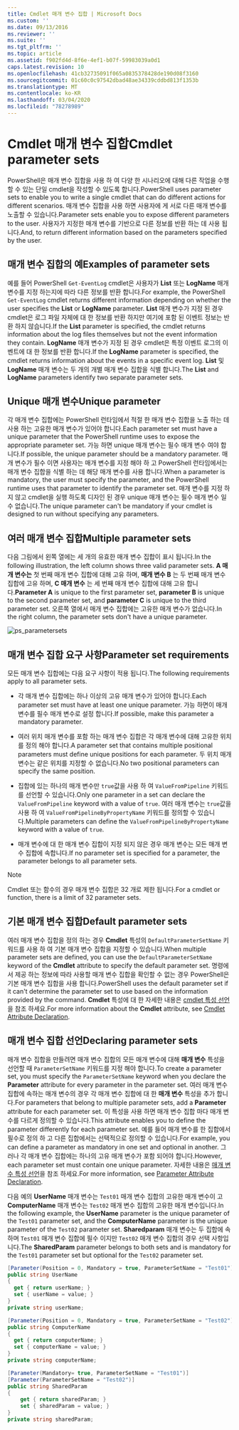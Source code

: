 ```yaml
---
title: Cmdlet 매개 변수 집합 | Microsoft Docs
ms.custom: ''
ms.date: 09/13/2016
ms.reviewer: ''
ms.suite: ''
ms.tgt_pltfrm: ''
ms.topic: article
ms.assetid: f902fd4d-8f6e-4ef1-b07f-59983039a0d1
caps.latest.revision: 10
ms.openlocfilehash: 41cb32735091f065a0835378428de190d08f3160
ms.sourcegitcommit: 01c60c0c97542dbad48ae34339cddbd813f1353b
ms.translationtype: MT
ms.contentlocale: ko-KR
ms.lasthandoff: 03/04/2020
ms.locfileid: "78278989"
---
```

# <a name="cmdlet-parameter-sets"></a><span data-ttu-id="55dc8-102">Cmdlet 매개 변수 집합</span><span class="sxs-lookup"><span data-stu-id="55dc8-102">Cmdlet parameter sets</span></span>

<span data-ttu-id="55dc8-103">PowerShell은 매개 변수 집합을 사용 하 여 다양 한 시나리오에 대해 다른 작업을 수행할 수 있는 단일 cmdlet을 작성할 수 있도록 합니다.</span><span class="sxs-lookup"><span data-stu-id="55dc8-103">PowerShell uses parameter sets to enable you to write a single cmdlet that can do different actions for different scenarios.</span></span> <span data-ttu-id="55dc8-104">매개 변수 집합을 사용 하면 사용자에 게 서로 다른 매개 변수를 노출할 수 있습니다.</span><span class="sxs-lookup"><span data-stu-id="55dc8-104">Parameter sets enable you to expose different parameters to the user.</span></span> <span data-ttu-id="55dc8-105">사용자가 지정한 매개 변수를 기반으로 다른 정보를 반환 하는 데 사용 됩니다.</span><span class="sxs-lookup"><span data-stu-id="55dc8-105">And, to return different information based on the parameters specified by the user.</span></span>

## <a name="examples-of-parameter-sets"></a><span data-ttu-id="55dc8-106">매개 변수 집합의 예</span><span class="sxs-lookup"><span data-stu-id="55dc8-106">Examples of parameter sets</span></span>

<span data-ttu-id="55dc8-107">예를 들어 PowerShell `Get-EventLog` cmdlet은 사용자가 **List** 또는 **LogName** 매개 변수를 지정 하는지에 따라 다른 정보를 반환 합니다.</span><span class="sxs-lookup"><span data-stu-id="55dc8-107">For example, the PowerShell `Get-EventLog` cmdlet returns different information depending on whether the user specifies the **List** or **LogName** parameter.</span></span> <span data-ttu-id="55dc8-108">**List** 매개 변수가 지정 된 경우 cmdlet은 로그 파일 자체에 대 한 정보를 반환 하지만 여기에 포함 된 이벤트 정보는 반환 하지 않습니다.</span><span class="sxs-lookup"><span data-stu-id="55dc8-108">If the **List** parameter is specified, the cmdlet returns information about the log files themselves but not the event information they contain.</span></span> <span data-ttu-id="55dc8-109">**LogName** 매개 변수가 지정 된 경우 cmdlet은 특정 이벤트 로그의 이벤트에 대 한 정보를 반환 합니다.</span><span class="sxs-lookup"><span data-stu-id="55dc8-109">If the **LogName** parameter is specified, the cmdlet returns information about the events in a specific event log.</span></span> <span data-ttu-id="55dc8-110">**List** 및 **LogName** 매개 변수는 두 개의 개별 매개 변수 집합을 식별 합니다.</span><span class="sxs-lookup"><span data-stu-id="55dc8-110">The **List** and **LogName** parameters identify two separate parameter sets.</span></span>

## <a name="unique-parameter"></a><span data-ttu-id="55dc8-111">Unique 매개 변수</span><span class="sxs-lookup"><span data-stu-id="55dc8-111">Unique parameter</span></span>

<span data-ttu-id="55dc8-112">각 매개 변수 집합에는 PowerShell 런타임에서 적절 한 매개 변수 집합을 노출 하는 데 사용 하는 고유한 매개 변수가 있어야 합니다.</span><span class="sxs-lookup"><span data-stu-id="55dc8-112">Each parameter set must have a unique parameter that the PowerShell runtime uses to expose the appropriate parameter set.</span></span> <span data-ttu-id="55dc8-113">가능 하면 unique 매개 변수는 필수 매개 변수 여야 합니다.</span><span class="sxs-lookup"><span data-stu-id="55dc8-113">If possible, the unique parameter should be a mandatory parameter.</span></span> <span data-ttu-id="55dc8-114">매개 변수가 필수 이면 사용자는 매개 변수를 지정 해야 하 고 PowerShell 런타임에서는 매개 변수 집합을 식별 하는 데 해당 매개 변수를 사용 합니다.</span><span class="sxs-lookup"><span data-stu-id="55dc8-114">When a parameter is mandatory, the user must specify the parameter, and the PowerShell runtime uses that parameter to identify the parameter set.</span></span> <span data-ttu-id="55dc8-115">매개 변수를 지정 하지 않고 cmdlet을 실행 하도록 디자인 된 경우 unique 매개 변수는 필수 매개 변수 일 수 없습니다.</span><span class="sxs-lookup"><span data-stu-id="55dc8-115">The unique parameter can't be mandatory if your cmdlet is designed to run without specifying any parameters.</span></span>

## <a name="multiple-parameter-sets"></a><span data-ttu-id="55dc8-116">여러 매개 변수 집합</span><span class="sxs-lookup"><span data-stu-id="55dc8-116">Multiple parameter sets</span></span>

<span data-ttu-id="55dc8-117">다음 그림에서 왼쪽 열에는 세 개의 유효한 매개 변수 집합이 표시 됩니다.</span><span class="sxs-lookup"><span data-stu-id="55dc8-117">In the following illustration, the left column shows three valid parameter sets.</span></span> <span data-ttu-id="55dc8-118">**A 매개 변수는** 첫 번째 매개 변수 집합에 대해 고유 하며, **매개 변수 B** 는 두 번째 매개 변수 집합에 고유 하며, **C 매개 변수** 는 세 번째 매개 변수 집합에 대해 고유 합니다.</span><span class="sxs-lookup"><span data-stu-id="55dc8-118">**Parameter A** is unique to the first parameter set, **parameter B** is unique to the second parameter set, and **parameter C** is unique to the third parameter set.</span></span> <span data-ttu-id="55dc8-119">오른쪽 열에서 매개 변수 집합에는 고유한 매개 변수가 없습니다.</span><span class="sxs-lookup"><span data-stu-id="55dc8-119">In the right column, the parameter sets don't have a unique parameter.</span></span>

![ps_parametersets](media/cmdlet-parameter-sets/ps-parametersets.gif)

## <a name="parameter-set-requirements"></a><span data-ttu-id="55dc8-121">매개 변수 집합 요구 사항</span><span class="sxs-lookup"><span data-stu-id="55dc8-121">Parameter set requirements</span></span>

<span data-ttu-id="55dc8-122">모든 매개 변수 집합에는 다음 요구 사항이 적용 됩니다.</span><span class="sxs-lookup"><span data-stu-id="55dc8-122">The following requirements apply to all parameter sets.</span></span>

- <span data-ttu-id="55dc8-123">각 매개 변수 집합에는 하나 이상의 고유 매개 변수가 있어야 합니다.</span><span class="sxs-lookup"><span data-stu-id="55dc8-123">Each parameter set must have at least one unique parameter.</span></span> <span data-ttu-id="55dc8-124">가능 하면이 매개 변수를 필수 매개 변수로 설정 합니다.</span><span class="sxs-lookup"><span data-stu-id="55dc8-124">If possible, make this parameter a mandatory parameter.</span></span>

- <span data-ttu-id="55dc8-125">여러 위치 매개 변수를 포함 하는 매개 변수 집합은 각 매개 변수에 대해 고유한 위치를 정의 해야 합니다.</span><span class="sxs-lookup"><span data-stu-id="55dc8-125">A parameter set that contains multiple positional parameters must define unique positions for each parameter.</span></span> <span data-ttu-id="55dc8-126">두 위치 매개 변수는 같은 위치를 지정할 수 없습니다.</span><span class="sxs-lookup"><span data-stu-id="55dc8-126">No two positional parameters can specify the same position.</span></span>

- <span data-ttu-id="55dc8-127">집합에 있는 하나의 매개 변수만 `true`값을 사용 하 여 `ValueFromPipeline` 키워드를 선언할 수 있습니다.</span><span class="sxs-lookup"><span data-stu-id="55dc8-127">Only one parameter in a set can declare the `ValueFromPipeline` keyword with a value of `true`.</span></span>
  <span data-ttu-id="55dc8-128">여러 매개 변수는 `true`값을 사용 하 여 `ValueFromPipelineByPropertyName` 키워드를 정의할 수 있습니다.</span><span class="sxs-lookup"><span data-stu-id="55dc8-128">Multiple parameters can define the `ValueFromPipelineByPropertyName` keyword with a value of `true`.</span></span>

- <span data-ttu-id="55dc8-129">매개 변수에 대 한 매개 변수 집합이 지정 되지 않은 경우 매개 변수는 모든 매개 변수 집합에 속합니다.</span><span class="sxs-lookup"><span data-stu-id="55dc8-129">If no parameter set is specified for a parameter, the parameter belongs to all parameter sets.</span></span>

> [!NOTE]
> <span data-ttu-id="55dc8-130">Cmdlet 또는 함수의 경우 매개 변수 집합은 32 개로 제한 됩니다.</span><span class="sxs-lookup"><span data-stu-id="55dc8-130">For a cmdlet or function, there is a limit of 32 parameter sets.</span></span>

## <a name="default-parameter-sets"></a><span data-ttu-id="55dc8-131">기본 매개 변수 집합</span><span class="sxs-lookup"><span data-stu-id="55dc8-131">Default parameter sets</span></span>

<span data-ttu-id="55dc8-132">여러 매개 변수 집합을 정의 하는 경우 **Cmdlet** 특성의 `DefaultParameterSetName` 키워드를 사용 하 여 기본 매개 변수 집합을 지정할 수 있습니다.</span><span class="sxs-lookup"><span data-stu-id="55dc8-132">When multiple parameter sets are defined, you can use the `DefaultParameterSetName` keyword of the **Cmdlet** attribute to specify the default parameter set.</span></span> <span data-ttu-id="55dc8-133">명령에서 제공 하는 정보에 따라 사용할 매개 변수 집합을 확인할 수 없는 경우 PowerShell은 기본 매개 변수 집합을 사용 합니다.</span><span class="sxs-lookup"><span data-stu-id="55dc8-133">PowerShell uses the default parameter set if it can't determine the parameter set to use based on the information provided by the command.</span></span> <span data-ttu-id="55dc8-134">**Cmdlet** 특성에 대 한 자세한 내용은 [cmdlet 특성 선언](./cmdlet-attribute-declaration.md)을 참조 하세요.</span><span class="sxs-lookup"><span data-stu-id="55dc8-134">For more information about the **Cmdlet** attribute, see [Cmdlet Attribute Declaration](./cmdlet-attribute-declaration.md).</span></span>

## <a name="declaring-parameter-sets"></a><span data-ttu-id="55dc8-135">매개 변수 집합 선언</span><span class="sxs-lookup"><span data-stu-id="55dc8-135">Declaring parameter sets</span></span>

<span data-ttu-id="55dc8-136">매개 변수 집합을 만들려면 매개 변수 집합의 모든 매개 변수에 대해 **매개 변수** 특성을 선언할 때 `ParameterSetName` 키워드를 지정 해야 합니다.</span><span class="sxs-lookup"><span data-stu-id="55dc8-136">To create a parameter set, you must specify the `ParameterSetName` keyword when you declare the **Parameter** attribute for every parameter in the parameter set.</span></span> <span data-ttu-id="55dc8-137">여러 매개 변수 집합에 속하는 매개 변수의 경우 각 매개 변수 집합에 대 한 **매개 변수** 특성을 추가 합니다.</span><span class="sxs-lookup"><span data-stu-id="55dc8-137">For parameters that belong to multiple parameter sets, add a **Parameter** attribute for each parameter set.</span></span> <span data-ttu-id="55dc8-138">이 특성을 사용 하면 매개 변수 집합 마다 매개 변수를 다르게 정의할 수 있습니다.</span><span class="sxs-lookup"><span data-stu-id="55dc8-138">This attribute enables you to define the parameter differently for each parameter set.</span></span> <span data-ttu-id="55dc8-139">예를 들어 매개 변수를 한 집합에서 필수로 정의 하 고 다른 집합에서는 선택적으로 정의할 수 있습니다.</span><span class="sxs-lookup"><span data-stu-id="55dc8-139">For example, you can define a parameter as mandatory in one set and optional in another.</span></span> <span data-ttu-id="55dc8-140">그러나 각 매개 변수 집합에는 하나의 고유 매개 변수가 포함 되어야 합니다.</span><span class="sxs-lookup"><span data-stu-id="55dc8-140">However, each parameter set must contain one unique parameter.</span></span> <span data-ttu-id="55dc8-141">자세한 내용은 [매개 변수 특성 선언](parameter-attribute-declaration.md)을 참조 하세요.</span><span class="sxs-lookup"><span data-stu-id="55dc8-141">For more information, see [Parameter Attribute Declaration](parameter-attribute-declaration.md).</span></span>

<span data-ttu-id="55dc8-142">다음 예의 **UserName** 매개 변수는 `Test01` 매개 변수 집합의 고유한 매개 변수이 고 **ComputerName** 매개 변수는 `Test02` 매개 변수 집합의 고유한 매개 변수입니다.</span><span class="sxs-lookup"><span data-stu-id="55dc8-142">In the following example, the **UserName** parameter is the unique parameter of the `Test01` parameter set, and the **ComputerName** parameter is the unique parameter of the `Test02` parameter set.</span></span> <span data-ttu-id="55dc8-143">**Sharedparam** 매개 변수는 두 집합에 속하며 `Test01` 매개 변수 집합에 필수 이지만 `Test02` 매개 변수 집합의 경우 선택 사항입니다.</span><span class="sxs-lookup"><span data-stu-id="55dc8-143">The **SharedParam** parameter belongs to both sets and is mandatory for the `Test01` parameter set but optional for the `Test02` parameter set.</span></span>

```csharp
[Parameter(Position = 0, Mandatory = true, ParameterSetName = "Test01")]
public string UserName
{
  get { return userName; }
  set { userName = value; }
}
private string userName;

[Parameter(Position = 0, Mandatory = true, ParameterSetName = "Test02")]
public string ComputerName
{
  get { return computerName; }
  set { computerName = value; }
}
private string computerName;

[Parameter(Mandatory= true, ParameterSetName = "Test01")]
[Parameter(ParameterSetName = "Test02")]
public string SharedParam
{
    get { return sharedParam; }
    set { sharedParam = value; }
}
private string sharedParam;
```
